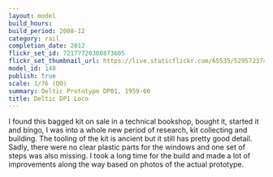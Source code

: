 ```yaml
---
layout: model
build_hours: 
build_period: 2008-12
category: rail
completion_date: 2012
flickr_set_id: 72177720308873605
flickr_set_thumbnail_url: https://live.staticflickr.com/65535/52957237425_c67aa8afd9_m.jpg
model_id: 148
publish: true
scale: 1/76 (OO)
summary: Deltic Prototype DP01, 1959-60
title: Deltic DP1 Loco
---
```


I found this bagged kit on sale in a technical bookshop, bought it, started it and bingo, I was into a whole new period of research, kit collecting and building. The  tooling of the kit is ancient but it still has pretty good detail. Sadly, there were no clear plastic parts for the windows and one set of steps was also missing. I took a long time for the build and made a lot of improvements along the way based on photos of the actual prototype.
